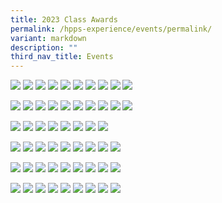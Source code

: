 ```yaml
---
title: 2023 Class Awards
permalink: /hpps-experience/events/permalink/
variant: markdown
description: ""
third_nav_title: Events
---
```

![](/images/1A.png) 
![](/images/1B.png)
![](/images/1C.png)
![](/images/1D.png)
![](/images/1E.png)
![](/images/1F.png)
![](/images/1G.png)
![](/images/1H.png)
![](/images/1I.png)
![](/images/1J.png)

![](/images/2A.png)
![](/images/2B.png)
![](/images/2C.png)
![](/images/2D.png)
![](/images/2E.png)
![](/images/2F.png)
![](/images/2G.png)
![](/images/2H.png)
![](/images/2I.png)
![](/images/2J.png)

![](/images/3A.png)
![](/images/3B.png)
![](/images/3C.png)
![](/images/3D.png)
![](/images/3E.png)
![](/images/3F.png)
![](/images/3G.png)
![](/images/3H.png)

![](/images/4A.png)
![](/images/4B.png)
![](/images/4C.png)
![](/images/4D.png)
![](/images/4E.png)
![](/images/4F.png)
![](/images/4G.png)
![](/images/4H.png)
![](/images/4I.png)

![](/images/5A.png)
![](/images/5B.png)
![](/images/5C.png)
![](/images/5D.png)
![](/images/5E.png)
![](/images/5F.png)
![](/images/5G.png)
![](/images/5H.png)
![](/images/5I.png)

![](/images/6A.png)
![](/images/6B.png)
![](/images/6C.png)
![](/images/6D.png)
![](/images/6E.png)
![](/images/6F.png)
![](/images/6G.png)
![](/images/6H.png)
![](/images/6I.png)



